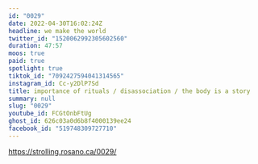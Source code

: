 ```yaml
---
id: "0029"
date: 2022-04-30T16:02:24Z
headline: we make the world
twitter_id: "1520062992305602560"
duration: 47:57
moos: true
paid: true
spotlight: true
tiktok_id: "7092427594041314565"
instagram_id: Cc-y2DlP7Sd
title: importance of rituals / disassociation / the body is a story
summary: null
slug: "0029"
youtube_id: FCGtOnbFtUg
ghost_id: 626c03a0d6b8f4000139ee24
facebook_id: "519748309727710"
---
```

https://strolling.rosano.ca/0029/
